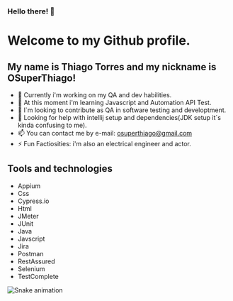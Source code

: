 ### Hello there! 👋

# Welcome to my Github profile.
## My name is Thiago Torres and my nickname is OSuperThiago!

- 🔭 Currently i'm working on my QA and dev habilities.
- 🌱 At this moment i'm learning Javascript and Automation API Test.
- 👯 I`m looking to contribute as QA in software testing and developtment.
- 🤔 Looking for help with intellij setup and dependencies(JDK setup it`s kinda confusing to me).
- 📫 You can contact me by e-mail: osuperthiago@gmail.com
- ⚡ Fun Factiosities: i'm also an electrical engineer and actor.

## Tools and technologies 

- Appium
- Css
- Cypress.io
- Html
- JMeter
- JUnit
- Java
- Javscript
- Jira
- Postman
- RestAssured
- Selenium
- TestComplete

![Snake animation](https://github.com/osuperthiago/osuperthiago/blob/output/github-contribution-grid-snake.svg)

